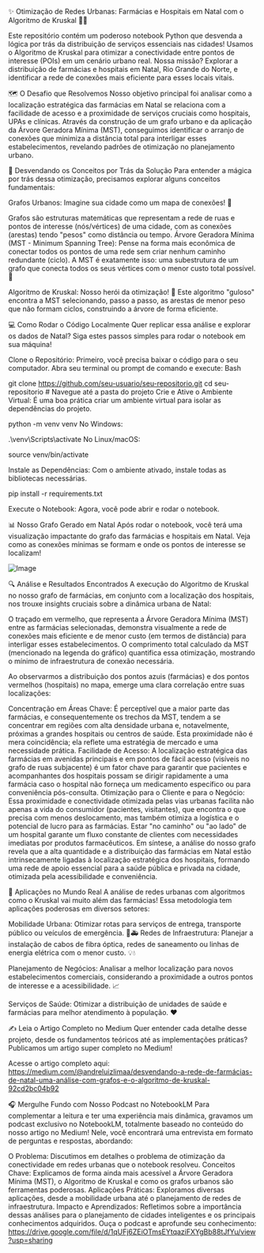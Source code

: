 ✨ Otimização de Redes Urbanas: Farmácias e Hospitais em Natal com o Algoritmo de Kruskal 🏥💊

Este repositório contém um poderoso notebook Python que desvenda a lógica por trás da distribuição de serviços essenciais nas cidades! Usamos o Algoritmo de Kruskal para otimizar a conectividade entre pontos de interesse (POIs) em um cenário urbano real. Nossa missão? Explorar a distribuição de farmácias e hospitais em Natal, Rio Grande do Norte, e identificar a rede de conexões mais eficiente para esses locais vitais.

🗺️ O Desafio que Resolvemos
Nosso objetivo principal foi analisar como a localização estratégica das farmácias em Natal se relaciona com a facilidade de acesso e a proximidade de serviços cruciais como hospitais, UPAs e clínicas. Através da construção de um grafo urbano e da aplicação da Árvore Geradora Mínima (MST), conseguimos identificar o arranjo de conexões que minimiza a distância total para interligar esses estabelecimentos, revelando padrões de otimização no planejamento urbano.

🧠 Desvendando os Conceitos por Trás da Solução
Para entender a mágica por trás dessa otimização, precisamos explorar alguns conceitos fundamentais:

Grafos Urbanos: Imagine sua cidade como um mapa de conexões! 📍 

Grafos são estruturas matemáticas que representam a rede de ruas e pontos de interesse (nós/vértices) de uma cidade, com as conexões (arestas) tendo "pesos" como distância ou tempo.
Árvore Geradora Mínima (MST - Minimum Spanning Tree): Pense na forma mais econômica de conectar todos os pontos de uma rede sem criar nenhum caminho redundante (ciclo). A MST é exatamente isso: uma subestrutura de um grafo que conecta todos os seus vértices com o menor custo total possível. 🌳

Algoritmo de Kruskal: Nosso herói da otimização! 💪 Este algoritmo "guloso" encontra a MST selecionando, passo a passo, as arestas de menor peso que não formam ciclos, construindo a árvore de forma eficiente.

💻 Como Rodar o Código Localmente
Quer replicar essa análise e explorar os dados de Natal? Siga estes passos simples para rodar o notebook em sua máquina!

Clone o Repositório: Primeiro, você precisa baixar o código para o seu computador. Abra seu terminal ou prompt de comando e execute:
Bash

git clone https://github.com/seu-usuario/seu-repositorio.git
cd seu-repositorio # Navegue até a pasta do projeto
Crie e Ative o Ambiente Virtual: É uma boa prática criar um ambiente virtual para isolar as dependências do projeto.

python -m venv venv
No Windows:

.\venv\Scripts\activate
No Linux/macOS:

source venv/bin/activate

Instale as Dependências: Com o ambiente ativado, instale todas as bibliotecas necessárias.

pip install -r requirements.txt

Execute o Notebook: Agora, você pode abrir e rodar o notebook.

📊 Nosso Grafo Gerado em Natal
Após rodar o notebook, você terá uma visualização impactante do grafo das farmácias e hospitais em Natal. Veja como as conexões mínimas se formam e onde os pontos de interesse se localizam!

![Image](https://github.com/user-attachments/assets/b66225c1-3b37-41f8-8942-538e901c869a)

🔍 Análise e Resultados Encontrados
A execução do Algoritmo de Kruskal no nosso grafo de farmácias, em conjunto com a localização dos hospitais, nos trouxe insights cruciais sobre a dinâmica urbana de Natal:

O traçado em vermelho, que representa a Árvore Geradora Mínima (MST) entre as farmácias selecionadas, demonstra visualmente a rede de conexões mais eficiente e de menor custo (em termos de distância) para interligar esses estabelecimentos. O comprimento total calculado da MST (mencionado na legenda do gráfico) quantifica essa otimização, mostrando o mínimo de infraestrutura de conexão necessária.

Ao observarmos a distribuição dos pontos azuis (farmácias) e dos pontos vermelhos (hospitais) no mapa, emerge uma clara correlação entre suas localizações:

Concentração em Áreas Chave: É perceptível que a maior parte das farmácias, e consequentemente os trechos da MST, tendem a se concentrar em regiões com alta densidade urbana e, notavelmente, próximas a grandes hospitais ou centros de saúde. Esta proximidade não é mera coincidência; ela reflete uma estratégia de mercado e uma necessidade prática.
Facilidade de Acesso: A localização estratégica das farmácias em avenidas principais e em pontos de fácil acesso (visíveis no grafo de ruas subjacente) é um fator chave para garantir que pacientes e acompanhantes dos hospitais possam se dirigir rapidamente a uma farmácia caso o hospital não forneça um medicamento específico ou para conveniência pós-consulta.
Otimização para o Cliente e para o Negócio: Essa proximidade e conectividade otimizada pelas vias urbanas facilita não apenas a vida do consumidor (pacientes, visitantes), que encontra o que precisa com menos deslocamento, mas também otimiza a logística e o potencial de lucro para as farmácias. Estar "no caminho" ou "ao lado" de um hospital garante um fluxo constante de clientes com necessidades imediatas por produtos farmacêuticos.
Em síntese, a análise do nosso grafo revela que a alta quantidade e a distribuição das farmácias em Natal estão intrinsecamente ligadas à localização estratégica dos hospitais, formando uma rede de apoio essencial para a saúde pública e privada na cidade, otimizada pela acessibilidade e conveniência.

🚀 Aplicações no Mundo Real
A análise de redes urbanas com algoritmos como o Kruskal vai muito além das farmácias! Essa metodologia tem aplicações poderosas em diversos setores:

Mobilidade Urbana: Otimizar rotas para serviços de entrega, transporte público ou veículos de emergência. 🚚🚑
Redes de Infraestrutura: Planejar a instalação de cabos de fibra óptica, redes de saneamento ou linhas de energia elétrica com o menor custo. 💡💧

Planejamento de Negócios: Analisar a melhor localização para novos estabelecimentos comerciais, considerando a proximidade a outros pontos de interesse e a acessibilidade. 📈

Serviços de Saúde: Otimizar a distribuição de unidades de saúde e farmácias para melhor atendimento à população. ❤️

✍️ Leia o Artigo Completo no Medium
Quer entender cada detalhe desse projeto, desde os fundamentos teóricos até as implementações práticas? Publicamos um artigo super completo no Medium!

Acesse o artigo completo aqui: https://medium.com/@andreluizlimaa/desvendando-a-rede-de-farmácias-de-natal-uma-análise-com-grafos-e-o-algoritmo-de-kruskal-92cd2bc04b92

🎧 Mergulhe Fundo com Nosso Podcast no NotebookLM
Para complementar a leitura e ter uma experiência mais dinâmica, gravamos um podcast exclusivo no NotebookLM, totalmente baseado no conteúdo do nosso artigo no Medium! Nele, você encontrará uma entrevista em formato de perguntas e respostas, abordando:

O Problema: Discutimos em detalhes o problema de otimização da conectividade em redes urbanas que o notebook resolveu.
Conceitos Chave: Explicamos de forma ainda mais acessível a Árvore Geradora Mínima (MST), o Algoritmo de Kruskal e como os grafos urbanos são ferramentas poderosas.
Aplicações Práticas: Exploramos diversas aplicações, desde a mobilidade urbana até o planejamento de redes de infraestrutura.
Impacto e Aprendizados: Refletimos sobre a importância dessas análises para o planejamento de cidades inteligentes e os principais conhecimentos adquiridos.
Ouça o podcast e aprofunde seu conhecimento: https://drive.google.com/file/d/1qUFj6ZEiOTmsEYtqaziFXYgBb88tJfYu/view?usp=sharing

